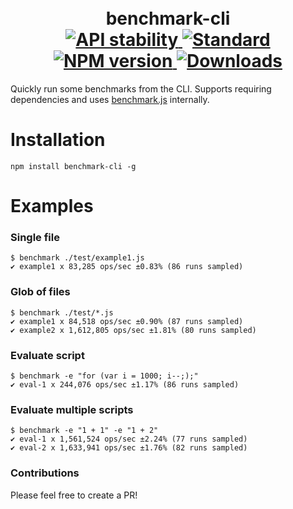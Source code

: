 <h1 align="center">
  <!-- Logo -->
  <br/>
  benchmark-cli
	<br/>

  <!-- Stability -->
  <a href="https://nodejs.org/api/documentation.html#documentation_stability_index">
    <img src="https://img.shields.io/badge/stability-stable-brightgreen.svg?style=flat-square" alt="API stability"/>
  </a>
  <!-- Standard -->
  <a href="https://github.com/feross/standard">
    <img src="https://img.shields.io/badge/code%20style-standard-brightgreen.svg?style=flat-square" alt="Standard"/>
  </a>
  <!-- NPM version -->
  <a href="https://npmjs.org/package/benchmark-cli">
    <img src="https://img.shields.io/npm/v/benchmark-cli.svg?style=flat-square" alt="NPM version"/>
  </a>
  <!-- Downloads -->
  <a href="https://npmjs.org/package/benchmark-cli">
    <img src="https://img.shields.io/npm/dm/benchmark-cli.svg?style=flat-square" alt="Downloads"/>
  </a>
</h1>

Quickly run some benchmarks from the CLI.
Supports requiring dependencies and uses [benchmark.js](https://benchmarkjs.com) internally.

# Installation

```console
npm install benchmark-cli -g
```

# Examples

### Single file
```console
$ benchmark ./test/example1.js
✔ example1 x 83,285 ops/sec ±0.83% (86 runs sampled)
```

### Glob of files
```console
$ benchmark ./test/*.js
✔ example1 x 84,518 ops/sec ±0.90% (87 runs sampled)
✔ example2 x 1,612,805 ops/sec ±1.81% (80 runs sampled)
```

### Evaluate script
```console
$ benchmark -e "for (var i = 1000; i--;);"
✔ eval-1 x 244,076 ops/sec ±1.17% (86 runs sampled)
```

### Evaluate multiple scripts
```console
$ benchmark -e "1 + 1" -e "1 + 2"
✔ eval-1 x 1,561,524 ops/sec ±2.24% (77 runs sampled)
✔ eval-2 x 1,633,941 ops/sec ±1.76% (82 runs sampled)
```

### Contributions

Please feel free to create a PR!
